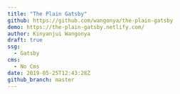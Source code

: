 ```yaml
---
title: "The Plain Gatsby"
github: https://github.com/wangonya/the-plain-gatsby
demo: https://the-plain-gatsby.netlify.com/
author: Kinyanjui Wangonya
draft: true
ssg:
  - Gatsby
cms:
  - No Cms
date: 2019-05-25T12:43:28Z
github_branch: master
---
```


